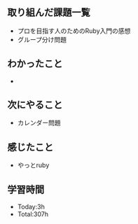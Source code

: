 ## 取り組んだ課題一覧
- プロを目指す人のためのRuby入門の感想
- グループ分け問題
## わかったこと
- 
## 次にやること
-  カレンダー問題
## 感じたこと
- やっとruby
  
## 学習時間
- Today:3h
- Total:307h
